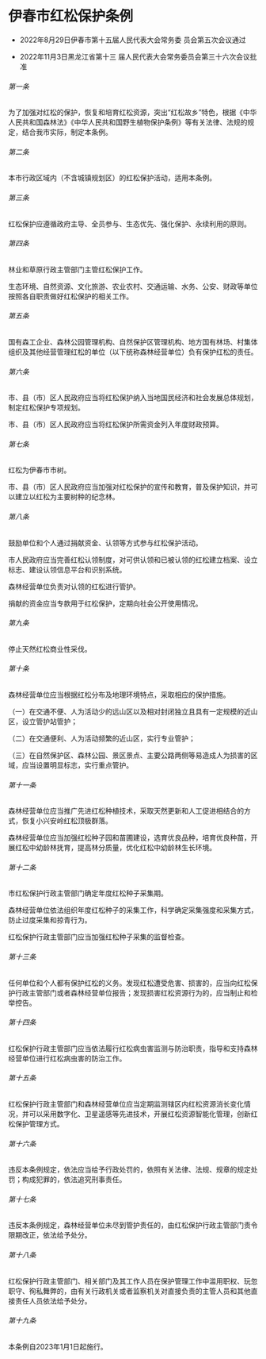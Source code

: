 # 伊春市红松保护条例

- 2022年8月29日伊春市第十五届人民代表大会常务委
  员会第五次会议通过

- 2022年11月3日黑龙江省第十三
  届人民代表大会常务委员会第三十六次会议批准

<!-- INFO END -->

###### 第一条

为了加强对红松的保护，恢复和培育红松资源，突出“红松故乡”特色，根据《中华人民共和国森林法》《中华人民共和国野生植物保护条例》等有关法律、法规的规定，结合我市实际，制定本条例。

###### 第二条

本市行政区域内（不含城镇规划区）的红松保护活动，适用本条例。

###### 第三条

红松保护应遵循政府主导、全员参与、生态优先、强化保护、永续利用的原则。

###### 第四条

林业和草原行政主管部门主管红松保护工作。

生态环境、自然资源、文化旅游、农业农村、交通运输、水务、公安、财政等单位按照各自职责做好红松保护的相关工作。

###### 第五条

国有森工企业、森林公园管理机构、自然保护区管理机构、地方国有林场、村集体组织及其他经营管理红松的单位（以下统称森林经营单位）负有保护红松的责任。

###### 第六条

市、县（市）区人民政府应当将红松保护纳入当地国民经济和社会发展总体规划，制定红松保护专项规划。

市、县（市）区人民政府应当将红松保护所需资金列入年度财政预算。

###### 第七条

红松为伊春市市树。

市、县（市）区人民政府应当加强对红松保护的宣传和教育，普及保护知识，并可以建立以红松为主要树种的纪念林。

###### 第八条

鼓励单位和个人通过捐献资金、认领等方式参与红松保护活动。

市人民政府应当完善红松认领制度，对可供认领和已被认领的红松建立档案、设立标志、建设认领信息平台和识别系统。

森林经营单位负责对认领的红松进行管护。

捐献的资金应当专款用于红松保护，定期向社会公开使用情况。

###### 第九条

停止天然红松商业性采伐。

###### 第十条

森林经营单位应当根据红松分布及地理环境特点，采取相应的保护措施。

（一）在交通不便、人为活动少的远山区以及相对封闭独立且具有一定规模的近山区，设立管护站管护；

（二）在交通便利、人为活动频繁的近山区，实行专业管护；

（三）在自然保护区、森林公园、景区景点、主要公路两侧等易造成人为损害的区域，应当设置明显标志，实行重点管护。

###### 第十一条

森林经营单位应当推广先进红松种植技术，采取天然更新和人工促进相结合的方式，恢复小兴安岭红松顶极群落。

森林经营单位应当加强红松种子园和苗圃建设，选育优良品种，培育优良种苗，开展红松中幼龄林抚育，提高林分质量，优化红松中幼龄林生长环境。

###### 第十二条

市红松保护行政主管部门确定年度红松种子采集期。

森林经营单位依法组织年度红松种子的采集工作，科学确定采集强度和采集方式，防止过度采集和掠青行为。

红松保护行政主管部门应当加强红松种子采集的监督检查。

###### 第十三条

任何单位和个人都有保护红松的义务。发现红松遭受危害、损害的，应当向红松保护行政主管部门或者森林经营单位报告；发现损害红松资源行为的，应当制止和检举控告。

###### 第十四条

红松保护行政主管部门应当依法履行红松病虫害监测与防治职责，指导和支持森林经营单位进行红松病虫害的防治工作。

###### 第十五条

红松保护行政主管部门和森林经营单位应当定期监测辖区内红松资源消长变化情况，并可以采用数字化、卫星遥感等先进技术，开展红松资源智能化管理，创新红松保护管理方式。

###### 第十六条

违反本条例规定，依法应当给予行政处罚的，依照有关法律、法规、规章的规定处罚；构成犯罪的，依法追究刑事责任。

###### 第十七条

违反本条例规定，森林经营单位未尽到管护责任的，由红松保护行政主管部门责令限期改正，依法给予处分。

###### 第十八条

红松保护行政主管部门、相关部门及其工作人员在保护管理工作中滥用职权、玩忽职守、徇私舞弊的，由有关行政机关或者监察机关对直接负责的主管人员和其他直接责任人员依法给予处分。

###### 第十九条

本条例自2023年1月1日起施行。
